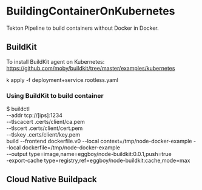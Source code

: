 # BuildingContainerOnKubernetes

Tekton Pipeline to build containers without Docker in Docker. 

## BuildKit

To install BuildKit agent on Kubernetes:
https://github.com/moby/buildkit/tree/master/examples/kubernetes

k apply -f deployment+service.rootless.yaml

### Using BuildKit to build container

$ buildctl \
  --addr tcp://[ips]:1234 \
  --tlscacert .certs/client/ca.pem \
  --tlscert .certs/client/cert.pem \
  --tlskey .certs/client/key.pem \
  build --frontend dockerfile.v0 --local context=/tmp/node-docker-example --local dockerfile=/tmp/node-docker-example \
  --output type=image,name=eggboy/node-buildkit:0.0.1,push=true \
  -export-cache type=registry,ref=eggboy/node-buildkit:cache,mode=max
  
## Cloud Native Buildpack
